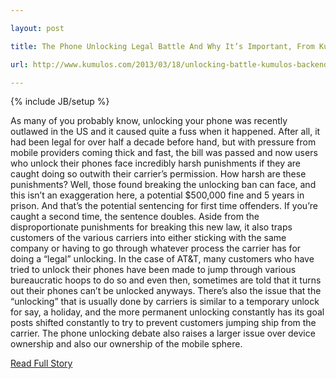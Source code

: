 ---
layout: post
title: The Phone Unlocking Legal Battle And Why It’s Important, From Kumulos (Backend as a Service)
url: http://www.kumulos.com/2013/03/18/unlocking-battle-kumulos-backend-as-a-service/
---
{% include JB/setup %}
<p>  As many of you probably know, unlocking your phone was recently outlawed in the US and it caused quite a fuss when it happened.  After all, it had been legal for over half a decade before hand, but with pressure from mobile providers coming thick and fast, the bill was passed and now users who unlock their phones face incredibly harsh punishments if they are caught doing so outwith their carrier’s permission.  How harsh are these punishments?  Well, those found breaking the unlocking ban can face, and this isn’t an exaggeration here, a potential $500,000 fine and 5 years in prison.  And that’s the potential sentencing for first time offenders.  If you’re caught a second time, the sentence doubles.  Aside from the disproportionate punishments for breaking this new law, it also traps customers of the various carriers into either sticking with the same company or having to go through whatever process the carrier has for doing a “legal” unlocking.  In the case of AT&T, many customers who have tried to unlock their phones have been made to jump through various bureaucratic hoops to do so and even then, sometimes are told that it turns out their phones can’t be unlocked anyways.  There’s also the issue that the “unlocking” that is usually done by carriers is similar to a temporary unlock for say, a holiday, and the more permanent unlocking constantly has its goal posts shifted constantly to try to prevent customers jumping ship from the carrier.  The phone unlocking debate also raises a larger issue over device ownership and also our ownership of the mobile sphere.<br />
<p><a href="http://www.kumulos.com/2013/03/18/unlocking-battle-kumulos-backend-as-a-service/">Read Full Story</a></p>
